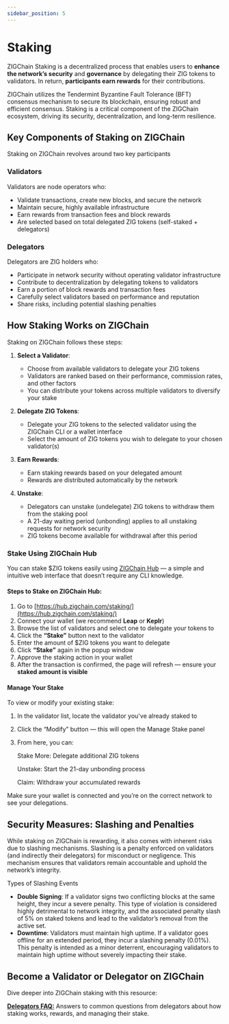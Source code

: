 ```yaml
---
sidebar_position: 5
---
```


# Staking

ZIGChain Staking is a decentralized process that enables users to **enhance the network’s security** and **governance** by delegating their ZIG tokens to validators. In return, **participants earn rewards** for their contributions.

ZIGChain utilizes the Tendermint Byzantine Fault Tolerance (BFT) consensus mechanism to secure its blockchain, ensuring robust and efficient consensus. Staking is a critical component of the ZIGChain ecosystem, driving its security, decentralization, and long-term resilience.

<div class="spacer"></div>

## Key Components of Staking on ZIGChain

Staking on ZIGChain revolves around two key participants

### Validators

Validators are node operators who:

- Validate transactions, create new blocks, and secure the network
- Maintain secure, highly available infrastructure
- Earn rewards from transaction fees and block rewards
- Are selected based on total delegated ZIG tokens (self-staked \+ delegators)

### Delegators

Delegators are ZIG holders who:

- Participate in network security without operating validator infrastructure
- Contribute to decentralization by delegating tokens to validators
- Earn a portion of block rewards and transaction fees
- Carefully select validators based on performance and reputation
- Share risks, including potential slashing penalties

<div class="spacer"></div>

## How Staking Works on ZIGChain

Staking on ZIGChain follows these steps:

1. **Select a Validator**:

   - Choose from available validators to delegate your ZIG tokens
   - Validators are ranked based on their performance, commission rates, and other factors
   - You can distribute your tokens across multiple validators to diversify your stake

2. **Delegate ZIG Tokens**:

   - Delegate your ZIG tokens to the selected validator using the ZIGChain CLI or a wallet interface
   - Select the amount of ZIG tokens you wish to delegate to your chosen validator(s)

3. **Earn Rewards**:

   - Earn staking rewards based on your delegated amount
   - Rewards are distributed automatically by the network

4. **Unstake**:
   - Delegators can unstake (undelegate) ZIG tokens to withdraw them from the staking pool
   - A 21-day waiting period (unbonding) applies to all unstaking requests for network security
   - ZIG tokens become available for withdrawal after this period

<div class="spacer"></div>

### Stake Using ZIGChain Hub

You can stake $ZIG tokens easily using [ZIGChain Hub](https://hub.zigchain.com/staking/) — a simple and intuitive web interface that doesn’t require any CLI knowledge.

#### Steps to Stake on ZIGChain Hub:

1. Go to [https://hub.zigchain.com/staking/](https://hub.zigchain.com/staking/)
2. Connect your wallet (we recommend **Leap** or **Keplr**)
3. Browse the list of validators and select one to delegate your tokens to
4. Click the **“Stake”** button next to the validator
5. Enter the amount of $ZIG tokens you want to delegate
6. Click **“Stake”** again in the popup window
7. Approve the staking action in your wallet
8. After the transaction is confirmed, the page will refresh — ensure your **staked amount is visible**

#### Manage Your Stake

To view or modify your existing stake:

1. In the validator list, locate the validator you've already staked to

2. Click the “Modify” button — this will open the Manage Stake panel

3. From here, you can:

      Stake More: Delegate additional ZIG tokens

      Unstake: Start the 21-day unbonding process

      Claim: Withdraw your accumulated rewards

Make sure your wallet is connected and you’re on the correct network to see your delegations.

<div class="spacer"></div>

## Security Measures: Slashing and Penalties

While staking on ZIGChain is rewarding, it also comes with inherent risks due to slashing mechanisms. Slashing is a penalty enforced on validators (and indirectly their delegators) for misconduct or negligence. This mechanism ensures that validators remain accountable and uphold the network’s integrity.

Types of Slashing Events

- **Double Signing**: If a validator signs two conflicting blocks at the same height, they incur a severe penalty. This type of violation is considered highly detrimental to network integrity, and the associated penalty slash of 5% on staked tokens and lead to the validator’s removal from the active set.
- **Downtime**: Validators must maintain high uptime. If a validator goes offline for an extended period, they incur a slashing penalty (0.01%). This penalty is intended as a minor deterrent, encouraging validators to maintain high uptime without severely impacting their stake.

<div class="spacer"></div>

## Become a Validator or Delegator on ZIGChain

Dive deeper into ZIGChain staking with this resource:

[//]: # "**Introduction to Validators:** A comprehensive guide on the role of validators, how to calculate rewards, and useful CLI commands, among others."

**[Delegators FAQ:](./delegators_faq.md)** Answers to common questions from delegators about how staking works, rewards, and managing their stake.

<div class="spacer"></div>
